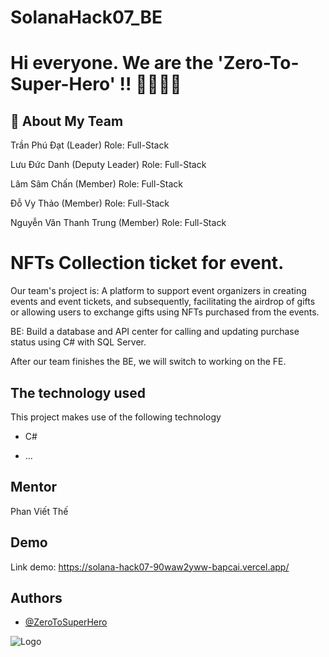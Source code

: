 # SolanaHack07_BE

# Hi everyone. We are the 'Zero-To-Super-Hero' !! 👋👋👋👋


## 🚀 About My Team
Trần Phú Đạt (Leader) Role: Full-Stack

Lưu Đức Danh (Deputy Leader) Role: Full-Stack

Lâm Sâm Chấn (Member) Role: Full-Stack

Đỗ Vy Thảo (Member) Role: Full-Stack

Nguyễn Văn Thanh Trung (Member) Role: Full-Stack


# NFTs Collection ticket for event.

Our team's project is: A platform to support event organizers in creating events and event tickets, and subsequently, facilitating the airdrop of gifts or allowing users to exchange gifts using NFTs purchased from the events.

BE: Build a database and API center for calling and updating purchase status using C# with SQL Server.

After our team finishes the BE, we will switch to working on the FE.
 
## The technology used

This project makes use of the following technology

- C#

- ...

## Mentor 

 Phan Viết Thế


## Demo

Link demo: https://solana-hack07-90waw2yww-bapcai.vercel.app/


## Authors

- [@ZeroToSuperHero](https://github.com/Zero-To-Super-Hero)


![Logo](https://scontent.fsgn5-5.fna.fbcdn.net/v/t39.30808-6/366632615_1669177740233611_2633911231662226355_n.jpg?_nc_cat=100&ccb=1-7&_nc_sid=e3f864&_nc_ohc=7YWC_oA1zZUAX-YeNa0&_nc_ht=scontent.fsgn5-5.fna&oh=00_AfBkYo8pAFftbIed1PnaunkHcLF6NpR2qSOqUnXq5PSfKQ&oe=64EC8B27)


